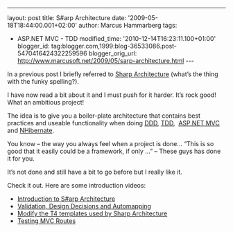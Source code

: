 ---
layout: post
title: S#arp Architecture
date: '2009-05-18T18:44:00.001+02:00'
author: Marcus Hammarberg
tags:
  - ASP.NET MVC - TDD
modified_time: '2010-12-14T16:23:11.100+01:00'
blogger_id: tag:blogger.com,1999:blog-36533086.post-5470416424322259596
blogger_orig_url: http://www.marcusoft.net/2009/05/sarp-architecture.html ---

In a previous post I briefly referred to [Sharp
Architecture](http://code.google.com/p/sharp-architecture/) (what’s the
thing with the funky spelling?).

I have now read a bit about it and I must push for it harder. It’s rock
good! What an ambitious project!

The idea is to give you a boiler-plate architecture that contains best
practices and useable functionality when doing
<a href="http://en.wikipedia.org/wiki/Domain-driven_design"
target="_blank">DDD</a>,
<a href="http://en.wikipedia.org/wiki/Test-driven_development"
target="_blank">TDD</a>, 
<a href="http://www.asp.net/mvc/" target="_blank">ASP.NET MVC</a> and
<a href="https://www.hibernate.org/343.html"
target="_blank">NHibernate</a>.

You know – the way you always feel when a project is done… “This is so
good that it easily could be a framework, if only …” – These guys has
done it for you.

It’s not done and still have a bit to go before but I really like it.

Check it out. Here are some introduction videos:

-   <a href="http://dimecasts.net/Casts/CastDetails/75"
    target="_blank">Introduction to S#arp Architecture</a>
-   <a href="http://dimecasts.net/Casts/CastDetails/97"
    target="_blank">Validation, Design Decisions and Automapping</a>
-   <a href="http://dimecasts.net/Casts/CastDetails/102"
    target="_blank">Modify the T4 templates used by Sharp Architecture</a>
-   <a href="http://dimecasts.net/Casts/CastDetails/107"
    target="_blank">Testing MVC Routes</a>
